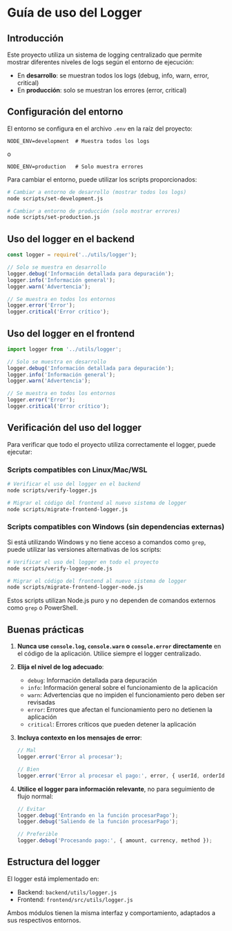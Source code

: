# Guía de uso del Logger

## Introducción

Este proyecto utiliza un sistema de logging centralizado que permite mostrar diferentes niveles de logs según el entorno de ejecución:

- En **desarrollo**: se muestran todos los logs (debug, info, warn, error, critical)
- En **producción**: solo se muestran los errores (error, critical)

## Configuración del entorno

El entorno se configura en el archivo `.env` en la raíz del proyecto:

```
NODE_ENV=development  # Muestra todos los logs
```

o

```
NODE_ENV=production   # Solo muestra errores
```

Para cambiar el entorno, puede utilizar los scripts proporcionados:

```bash
# Cambiar a entorno de desarrollo (mostrar todos los logs)
node scripts/set-development.js

# Cambiar a entorno de producción (solo mostrar errores)
node scripts/set-production.js
```

## Uso del logger en el backend

```javascript
const logger = require('../utils/logger');

// Solo se muestra en desarrollo
logger.debug('Información detallada para depuración');
logger.info('Información general');
logger.warn('Advertencia');

// Se muestra en todos los entornos
logger.error('Error');
logger.critical('Error crítico');
```

## Uso del logger en el frontend

```javascript
import logger from '../utils/logger';

// Solo se muestra en desarrollo
logger.debug('Información detallada para depuración');
logger.info('Información general');
logger.warn('Advertencia');

// Se muestra en todos los entornos
logger.error('Error');
logger.critical('Error crítico');
```

## Verificación del uso del logger

Para verificar que todo el proyecto utiliza correctamente el logger, puede ejecutar:

### Scripts compatibles con Linux/Mac/WSL

```bash
# Verificar el uso del logger en el backend
node scripts/verify-logger.js

# Migrar el código del frontend al nuevo sistema de logger
node scripts/migrate-frontend-logger.js
```

### Scripts compatibles con Windows (sin dependencias externas)

Si está utilizando Windows y no tiene acceso a comandos como `grep`, puede utilizar las versiones alternativas de los scripts:

```bash
# Verificar el uso del logger en todo el proyecto
node scripts/verify-logger-node.js

# Migrar el código del frontend al nuevo sistema de logger
node scripts/migrate-frontend-logger-node.js
```

Estos scripts utilizan Node.js puro y no dependen de comandos externos como `grep` o PowerShell.

## Buenas prácticas

1. **Nunca use `console.log`, `console.warn` o `console.error` directamente** en el código de la aplicación. Utilice siempre el logger centralizado.

2. **Elija el nivel de log adecuado**:
   - `debug`: Información detallada para depuración
   - `info`: Información general sobre el funcionamiento de la aplicación
   - `warn`: Advertencias que no impiden el funcionamiento pero deben ser revisadas
   - `error`: Errores que afectan el funcionamiento pero no detienen la aplicación
   - `critical`: Errores críticos que pueden detener la aplicación

3. **Incluya contexto en los mensajes de error**:
   ```javascript
   // Mal
   logger.error('Error al procesar');
   
   // Bien
   logger.error('Error al procesar el pago:', error, { userId, orderId });
   ```

4. **Utilice el logger para información relevante**, no para seguimiento de flujo normal:
   ```javascript
   // Evitar
   logger.debug('Entrando en la función procesarPago');
   logger.debug('Saliendo de la función procesarPago');
   
   // Preferible
   logger.debug('Procesando pago:', { amount, currency, method });
   ```

## Estructura del logger

El logger está implementado en:

- Backend: `backend/utils/logger.js`
- Frontend: `frontend/src/utils/logger.js`

Ambos módulos tienen la misma interfaz y comportamiento, adaptados a sus respectivos entornos. 